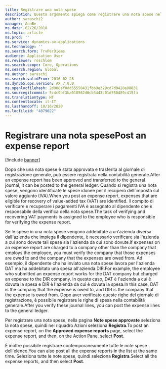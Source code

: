 ```yaml
---
title: Registrare una nota spese
description: Questo argomento spiega come registrare una nota spese nella contabilità generale.
author: saraschi2
manager: AnnBe
ms.date: 02/26/2018
ms.topic: article
ms.prod: ''
ms.service: dynamics-ax-applications
ms.technology: ''
ms.search.form: TrvPerDiems
audience: Application User
ms.reviewer: roschlom
ms.search.scope: Core, Operations
ms.search.region: Global
ms.author: saraschi
ms.search.validFrom: 2016-02-28
ms.dyn365.ops.version: AX 7.0.0
ms.openlocfilehash: 2d008ef8dd55550431fbb9e329cd7d9428a08831
ms.sourcegitcommit: 5c4c9bf3ba018562d6cb3443c01d550489c415fa
ms.translationtype: HT
ms.contentlocale: it-IT
ms.lasthandoff: 10/16/2020
ms.locfileid: "4079022"
---
```

# <a name="post-an-expense-report"></a><span data-ttu-id="1fb5b-103">Registrare una nota spese</span><span class="sxs-lookup"><span data-stu-id="1fb5b-103">Post an expense report</span></span>

[!include [banner](../includes/banner.md)]

<span data-ttu-id="1fb5b-104">Dopo che una nota spese è stata approvata e trasferita al giornale di registrazione generale, può essere registrata nella contabilità generale.</span><span class="sxs-lookup"><span data-stu-id="1fb5b-104">After an expense report has been approved and transferred to the general journal, it can be posted to the general ledger.</span></span> <span data-ttu-id="1fb5b-105">Quando si registra una nota spese, vengono identificate le spese idonee per il recupero dell'imposta sul valore aggiunto (IVA).</span><span class="sxs-lookup"><span data-stu-id="1fb5b-105">When you post an expense report, expenses that are eligible for recovery of value-added tax (VAT) are identified.</span></span> <span data-ttu-id="1fb5b-106">Il compito di verificare e recuperare i pagamenti IVA è assegnato al dipendente che è responsabile della verifica della nota spese.</span><span class="sxs-lookup"><span data-stu-id="1fb5b-106">The task of verifying and recovering VAT payments is assigned to the employee who is responsible for verifying the expense report.</span></span>

<span data-ttu-id="1fb5b-107">Se le spese in una nota spese vengono addebitate a un'azienda diversa dall'azienda che impiega il dipendente, è necessario verificare sia l'azienda a cui sono dovute tali spese sia l'azienda da cui sono dovute.</span><span class="sxs-lookup"><span data-stu-id="1fb5b-107">If expenses on an expense report are charged to a company other than the company that employs the employee, you must verify the company that those expenses are owed to and the company that the expenses are owed from.</span></span> <span data-ttu-id="1fb5b-108">Ad esempio, il dipendente che ha inviato una nota spese lavora per l'azienda DAT ma ha addebitato una spesa all'azienda DIR.</span><span class="sxs-lookup"><span data-stu-id="1fb5b-108">For example, the employee who submitted an expense report works for the DAT company but charged an expense to the DIR company.</span></span> <span data-ttu-id="1fb5b-109">In questo caso, DAT è l'azienda a cui è dovuta la spesa e DIR è l'azienda da cui è dovuta la spesa.</span><span class="sxs-lookup"><span data-stu-id="1fb5b-109">In this case, DAT is the company that the expense is owed to, and DIR is the company that the expense is owed from.</span></span> <span data-ttu-id="1fb5b-110">Dopo aver verificato queste righe del giornale di registrazione, è possibile registrare le righe di spesa nella contabilità generale.</span><span class="sxs-lookup"><span data-stu-id="1fb5b-110">After you verify these journal lines, you can post the expense lines to the general ledger.</span></span>

<span data-ttu-id="1fb5b-111">Per registrare una nota spese, nella pagina **Note spese approvate** seleziona la nota spese, quindi nel riquadro Azioni seleziona **Registra**.</span><span class="sxs-lookup"><span data-stu-id="1fb5b-111">To post an expense report, on the **Approved expense reports** page, select the expense report, and then, on the Action Pane, select **Post**.</span></span>

<span data-ttu-id="1fb5b-112">È inoltre possibile registrare contemporaneamente tutte le note spese dell'elenco.</span><span class="sxs-lookup"><span data-stu-id="1fb5b-112">You can also post all the expense reports in the list at the same time.</span></span> <span data-ttu-id="1fb5b-113">Seleziona tutte le note spese, quindi seleziona **Registra**.</span><span class="sxs-lookup"><span data-stu-id="1fb5b-113">Select all the expense reports, and then select **Post**.</span></span>
